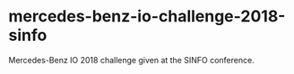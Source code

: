 # mercedes-benz-io-challenge-2018-sinfo
Mercedes-Benz IO 2018 challenge given at the SINFO conference.
